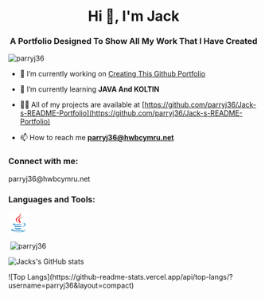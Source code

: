 <h1 align="center">Hi 👋, I'm Jack</h1>
<h3 align="center">A Portfolio Designed To Show All My Work That I Have Created</h3>

<p align="left"> <img src="https://komarev.com/ghpvc/?username=parryj36&label=Profile%20views&color=0e75b6&style=flat" alt="parryj36" /> </p>

- 🔭 I’m currently working on [Creating This Github Portfolio](https://github.com/parryj36/Jack-s-README-Portfolio)

- 🌱 I’m currently learning **JAVA And KOLTIN**

- 👨‍💻 All of my projects are available at [https://github.com/parryj36/Jack-s-README-Portfolio](https://github.com/parryj36/Jack-s-README-Portfolio)

- 📫 How to reach me **parryj36@hwbcymru.net**

<h3 align="left">Connect with me:</h3>
<p align="left">parryj36@hwbcymru.net

<p align="left">
</p>

<h3 align="left">Languages and Tools:</h3>
<p align="left"> <a href="https://www.java.com" target="_blank" rel="noreferrer"> <img src="https://raw.githubusercontent.com/devicons/devicon/master/icons/java/java-original.svg" alt="java" width="40" height="40"/> </a> </p>

<p>&nbsp;<img align="center" src="https://github-readme-stats.vercel.app/api?username=parryj36&show_icons=true&locale=en" alt="parryj36" /></p>

![Jacks's GitHub stats](https://github-readme-stats.vercel.app/api?username=parryj36&show=reviews,discussions_started,discussions_answered,prs_merged,prs_merged_percentage)
<p align="left"> ![Top Langs](https://github-readme-stats.vercel.app/api/top-langs/?username=parryj36&layout=compact)

